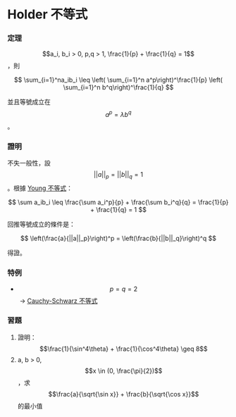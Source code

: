# Holder 不等式

### 定理

$$a_i, b_i > 0, p,q > 1, \frac{1}{p} + \frac{1}{q} = 1$$​，則

$$
\sum_{i=1}^na_ib_i \leq \left( \sum_{i=1}^n a^p\right)^\frac{1}{p} \left( \sum_{i=1}^n b^q\right)^\frac{1}{q}
$$

​並且等號成立在 $$a^p = \lambda b^q$$。

### 證明

不失一般性，設 $$||a||_p = ||b||_q = 1$$​。根據 [Young 不等式](young-inequality.md)：

$$
\sum a_ib_i \leq \frac{\sum a_i^p}{p} + \frac{\sum b_i^q}{q} = \frac{1}{p} + \frac{1}{q} = 1
$$

​回推等號成立的條件是：

$$
\left(\frac{a}{||a||_p}\right)^p = \left(\frac{b}{||b||_q}\right)^q
$$

得證。

### 特例

* $$p = q = 2$$​ -> [Cauchy-Schwarz 不等式](cauchy-inequality.md)

### 習題

1. 證明：$$\frac{1}{\sin^4\theta} + \frac{1}{\cos^4\theta} \geq 8$$
2. a, b > 0, $$x \in (0, \frac{\pi}{2})$$，求 $$\frac{a}{\sqrt{\sin x}} + \frac{b}{\sqrt{\cos x}}$$ 的最小值​
